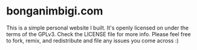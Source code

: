 # bonganimbigi.com

This is a simple personal website I built. It's openly licensed on under the terms of the GPLv3. Check the LICENSE file for more info. Please feel free to fork, remix, and redistribute and file any issues you come across :)
